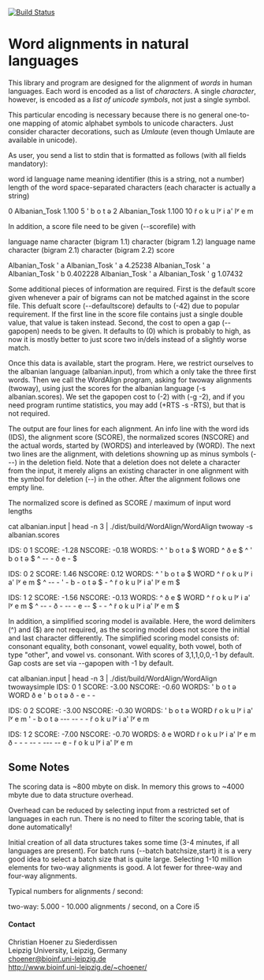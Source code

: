 [![Build Status](https://travis-ci.org/choener/WordAlignment.svg?branch=master)](https://travis-ci.org/choener/WordAlignment)

# Word alignments in natural languages

This library and program are designed for the alignment of *words* in human
languages. Each word is encoded as a list of *characters*. A single
*character*, however, is encoded as a *list of unicode symbols*, not just a
single symbol.

This particular encoding is necessary because there is no general one-to-one
mapping of atomic alphabet symbols to unicode characters. Just consider
character decorations, such as *Umlaute* (even though Umlaute are available in
unicode).

As user, you send a list to stdin that is formatted as follows (with all fields
mandatory):

word id
language name
meaning identifier (this is a string, not a number)
length of the word
space-separated characters (each character is actually a string)

0	Albanian_Tosk	1.100	5	\' b o t ə
2	Albanian_Tosk	1.100	10	r̃ o k u lʸ i a\' lʸ e m


In addition, a score file need to be given (--scorefile) with

language name
character (bigram 1.1)
character (bigram 1.2)
language name
character (bigram 2.1)
character (bigram 2.2)
score

Albanian_Tosk \' a Albanian_Tosk \' a 4.25238
Albanian_Tosk \' a Albanian_Tosk \' b 0.402228
Albanian_Tosk \' a Albanian_Tosk \' g 1.07432


Some additional pieces of information are required. First is the default score
given whenever a pair of bigrams can not be matched against in the score file.
This defualt score (--defaultscore) defaults to (-42) due to popular
requirement. If the first line in the score file contains just a single double
value, that value is taken instead. Second, the cost to open a gap (--gapopen)
needs to be given. It defaults to (0) which is probably to high, as now it is
mostly better to just score two in/dels instead of a slightly worse match.

Once this data is available, start the program. Here, we restrict ourselves to
the albanian language (albanian.input), from which a only take the three first
words. Then we call the WordAlign program, asking for twoway alignments
(twoway), using just the scores for the albanian language (-s albanian.scores).
We set the gapopen cost to (-2) with (-g -2), and if you need program runtime
statistics, you may add (+RTS -s -RTS), but that is not required.

The output are four lines for each alignment. An info line with the word ids
(IDS), the alignment score (SCORE), the normalized scores (NSCORE) and the
actual words, started by (WORDS) and interleaved by (WORD). The next two lines
are the alignment, with deletions showning up as minus symbols (---) in the
deletion field. Note that a deletion does not delete a character from the
input, it merely aligns an existing character in one alignment with the symbol
for deletion (--) in the other.  After the alignment follows one empty line.

The normalized score is defined as SCORE / maximum of input word lengths

cat albanian.input | head -n 3 | ./dist/build/WordAlign/WordAlign twoway -s albanian.scores

IDS: 0 1 SCORE: -1.28 NSCORE: -0.18    WORDS: ^ \' b o t ə $   WORD   ^ ð e $
 ^ \' b o t ə $
 ^ -- - ð e - $

IDS: 0 2 SCORE: 1.46 NSCORE: 0.12    WORDS: ^ \' b o t ə $   WORD   ^ r̃ o k u lʸ i a\' lʸ e m $
 ^ -- - \' -  b -   o  t ə $ -
 ^ r̃ o  k u lʸ i a\' lʸ e m $

IDS: 1 2 SCORE: -1.56 NSCORE: -0.13    WORDS: ^ ð e $   WORD   ^ r̃ o k u lʸ i a\' lʸ e m $
 ^ -- - ð - -- -   e -- $ - -
 ^ r̃ o k u lʸ i a\' lʸ e m $



In addition, a simplified scoring model is available. Here, the word delimiters
(^) and ($) are not required, as the scoring model does not score the initial
and last character differently. The simplified scoring model consists of:
consonant equality, both consonant, vowel equality, both vowel, both of type
"other", and vowel vs. consonant. With scores of 3,1,1,0,0,-1 by default. Gap
costs are set via --gapopen with -1 by default.

 cat albanian.input | head -n 3 | ./dist/build/WordAlign/WordAlign twowaysimple
IDS: 0 1 SCORE: -3.00 NSCORE: -0.60    WORDS: \' b o t ə   WORD   ð e
 \' b o t ə
  ð - e - -

IDS: 0 2 SCORE: -3.00 NSCORE: -0.30    WORDS: \' b o t ə   WORD   r̃ o k u lʸ i a\' lʸ e m
 \' - b o  t ə --- -- - -
 r̃ o k u lʸ i a\' lʸ e m

IDS: 1 2 SCORE: -7.00 NSCORE: -0.70    WORDS: ð e   WORD   r̃ o k u lʸ i a\' lʸ e m
  ð - - - -- - --- -- e -
 r̃ o k u lʸ i a\' lʸ e m







## Some Notes

The scoring data is ~800 mbyte on disk. In memory this grows to ~4000 mbyte due
to data structure overhead.

Overhead can be reduced by selecting input from a restricted set of languages
in each run. There is no need to filter the scoring table, that is done
automatically!

Initial creation of all data structures takes some time (3-4 minutes, if all
languages are present). For batch runs (--batch batchsize,start) it is a very
good idea to select a batch size that is quite large. Selecting 1-10 million
elements for two-way alignments is good. A lot fewer for three-way and four-way
alignments.

Typical numbers for alignments / second:

two-way: 5.000 - 10.000 alignments / second, on a Core i5



#### Contact

Christian Hoener zu Siederdissen  
Leipzig University, Leipzig, Germany  
choener@bioinf.uni-leipzig.de  
http://www.bioinf.uni-leipzig.de/~choener/  

